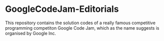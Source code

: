 # GoogleCodeJam-Editorials
This repository contains the solution codes of a really famous competitive programming competiton Google Code Jam, which as the name suggests is organised by Google Inc.
